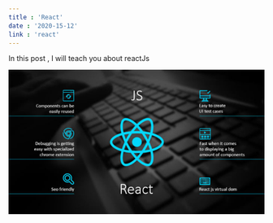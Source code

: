 ```yaml
---
title : 'React'
date : '2020-15-12'
link : 'react'
---
```


In this post , I will teach you about reactJs

![react](./react.jpg)